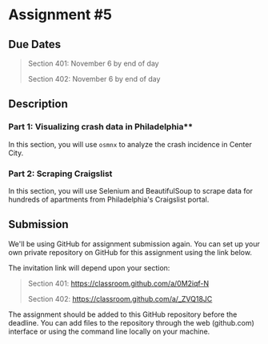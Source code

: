 # Assignment #5

## Due Dates

> Section 401: November 6 by end of day
>
> Section 402: November 6 by end of day

## Description

### Part 1: Visualizing crash data in Philadelphia**

In this section, you will use `osmnx` to analyze the crash incidence in Center City. 

### Part 2: Scraping Craigslist

In this section, you will use Selenium and BeautifulSoup to scrape data for hundreds of apartments from Philadelphia's Craigslist portal.


## Submission

We'll be using GitHub for assignment submission again. You can set up your own private repository on GitHub for this assignment using the link below.

The invitation link will depend upon your section:

> Section 401: https://classroom.github.com/a/0M2iqf-N
>
> Section 402: https://classroom.github.com/a/_ZVQ18JC


The assignment should be added to this GitHub repository before the deadline. You can add files to the repository through the web (github.com) interface or using the command line locally on your machine.
